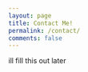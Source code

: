 ```yaml
---
layout: page
title: Contact Me!
permalink: /contact/
comments: false
---
```


ill fill this out later